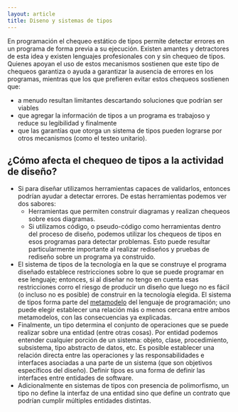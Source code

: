 ```yaml
---
layout: article
title: Diseno y sistemas de tipos
---
```


En programación el chequeo estático de tipos permite detectar errores en un programa de forma previa a su ejecución. Existen amantes y detractores de esta idea y existen lenguajes profesionales con y sin chequeo de tipos. Quienes apoyan el uso de estos mecanismos sostienen que este tipo de chequeos garantiza o ayuda a garantizar la ausencia de errores en los programas, mientras que los que prefieren evitar estos chequeos sostienen que:

- a menudo resultan limitantes descartando soluciones que podrían ser viables
- que agregar la información de tipos a un programa es trabajoso y reduce su legibilidad y finalmente
- que las garantías que otorga un sistema de tipos pueden lograrse por otros mecanismos (como el testeo unitario).

¿Cómo afecta el chequeo de tipos a la actividad de diseño?
----------------------------------------------------------

- Si para diseñar utilizamos herramientas capaces de validarlos, entonces podrían ayudar a detectar errores. De estas herramientas podemos ver dos sabores:
  - Herramientas que permiten construir diagramas y realizan chequeos sobre esos diagramas.
  - Si utilizamos código, o pseudo-código como herramientas dentro del proceso de diseño, podemos utilizar los chequeos de tipos en esos programas para detectar problemas. Esto puede resultar particularmente importante al realizar rediseños y pruebas de rediseño sobre un programa ya construido.
- El sistema de tipos de la tecnología en la que se construye el programa diseñado establece restricciones sobre lo que se puede programar en ese lenguaje; entonces, si al diseñar no tengo en cuenta esas restricciones corro el riesgo de producir un diseño que luego no es fácil (o incluso no es posible) de construir en la tecnología elegida. El sistema de tipos forma parte del [metamodelo](metamodelo.html) del lenguaje de programación; uno puede elegir establecer una relación más o menos cercana entre ambos metamodelos, con las consecuencias ya explicadas.
- Finalmente, un tipo determina el conjunto de operaciones que se puede realizar sobre una entidad (entre otras cosas). Por entidad podemos entender cualquier porción de un sistema: objeto, clase, procedimiento, subsistema, tipo abstracto de datos, etc. Es posible establecer una relación directa entre las operaciones y las responsabilidades e interfaces asociadas a una parte de un sistema (que son objetivos específicos del diseño). Definir tipos es una forma de definir las interfaces entre entidades de software.
- Adicionalmente en sistemas de tipos con presencia de polimorfismo, un tipo no define la interfaz de una entidad sino que define un contrato que podrían cumplir múltiples entidades distintas.
